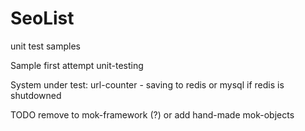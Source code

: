# SeoList
unit test samples

Sample first attempt unit-testing

System under test: url-counter - saving to redis or mysql if redis is shutdowned

TODO
remove to mok-framework (?) or add hand-made mok-objects
